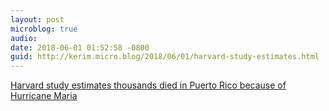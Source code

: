 ```yaml
---
layout: post
microblog: true
audio: 
date: 2018-06-01 01:52:58 -0800
guid: http://kerim.micro.blog/2018/06/01/harvard-study-estimates.html
---
```

[Harvard study estimates thousands died in Puerto Rico because of Hurricane Maria](http://www.washingtonpost.com/national/harvard-study-estimates-thousands-died-in-puerto-rico-due-to-hurricane-maria/2018/05/29/1a82503a-6070-11e8-a4a4-c070ef53f315_story.html)
